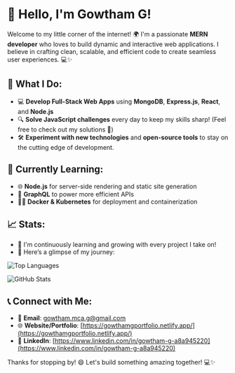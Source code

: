 # 👋 Hello, I'm Gowtham G!

Welcome to my little corner of the internet! 🌍 I'm a passionate **MERN developer** who loves to build dynamic and interactive web applications. I believe in crafting clean, scalable, and efficient code to create seamless user experiences. 💻✨

## 🚀 What I Do:
- 💻 **Develop Full-Stack Web Apps** using **MongoDB**, **Express.js**, **React**, and **Node.js**
- 🔍 **Solve JavaScript challenges** every day to keep my skills sharp! (Feel free to check out my solutions 🧠)
- 🛠️ **Experiment with new technologies** and **open-source tools** to stay on the cutting edge of development.

## 🌱 Currently Learning:
- 🌐 **Node.js** for server-side rendering and static site generation
- 🚀 **GraphQL** to power more efficient APIs
- 🧑‍💻 **Docker & Kubernetes** for deployment and containerization

## 📈 Stats:
- 🌟 I'm continuously learning and growing with every project I take on!
- 🎯 Here’s a glimpse of my journey:

![Top Languages](https://github-readme-stats.vercel.app/api/top-langs/?username=gowtham-ggg&layout=compact&hide=html)

![GitHub Stats](https://github-readme-stats.vercel.app/api?username=gowtham-ggg&show_icons=true&count_private=true&hide_title=true&hide=prs)

## 📞 Connect with Me:
- 📧 **Email**: [gowtham.mca.g@gmail.com](mailto:gowtham.mca.g@gmail.com)
- 🌐 **Website/Portfolio**: [https://gowthamgportfolio.netlify.app/](https://gowthamgportfolio.netlify.app/)
- 💼 **LinkedIn**: [https://www.linkedin.com/in/gowtham-g-a8a945220](https://www.linkedin.com/in/gowtham-g-a8a945220)

Thanks for stopping by! 😄 Let's build something amazing together! 💻✨
